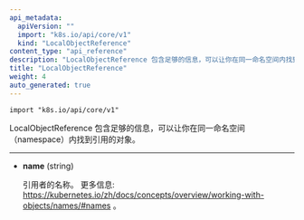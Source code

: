 ```yaml
---
api_metadata:
  apiVersion: ""
  import: "k8s.io/api/core/v1"
  kind: "LocalObjectReference"
content_type: "api_reference"
description: "LocalObjectReference 包含足够的信息，可以让你在同一命名空间内找到引用的对象。"
title: "LocalObjectReference"
weight: 4
auto_generated: true
---
```


<!--
api_metadata:
  apiVersion: ""
  import: "k8s.io/api/core/v1"
  kind: "LocalObjectReference"
content_type: "api_reference"
description: "LocalObjectReference contains enough information to let you locate the referenced object inside the same namespace."
title: "LocalObjectReference"
weight: 4
auto_generated: true
-->

`import "k8s.io/api/core/v1"`

<!--
LocalObjectReference contains enough information to let you locate the referenced object inside the same namespace.
-->
LocalObjectReference 包含足够的信息，可以让你在同一命名空间（namespace）内找到引用的对象。

<hr>

<!--
- **name** (string)

  Name of the referent. More info: https://kubernetes.io/docs/concepts/overview/working-with-objects/names/#names
-->
- **name** (string)

  引用者的名称。
  更多信息: https://kubernetes.io/zh/docs/concepts/overview/working-with-objects/names/#names 。





